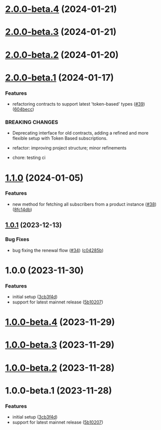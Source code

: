 # [2.0.0-beta.4](https://github.com/subtopia-algo/subtopia-js-sdk/compare/v2.0.0-beta.3...v2.0.0-beta.4) (2024-01-21)

# [2.0.0-beta.3](https://github.com/subtopia-algo/subtopia-js-sdk/compare/v2.0.0-beta.2...v2.0.0-beta.3) (2024-01-21)

# [2.0.0-beta.2](https://github.com/subtopia-algo/subtopia-js-sdk/compare/v2.0.0-beta.1...v2.0.0-beta.2) (2024-01-20)

# [2.0.0-beta.1](https://github.com/subtopia-algo/subtopia-js-sdk/compare/v1.1.0...v2.0.0-beta.1) (2024-01-17)


### Features

* refactoring contracts to support latest 'token-based' types ([#39](https://github.com/subtopia-algo/subtopia-js-sdk/issues/39)) ([604becc](https://github.com/subtopia-algo/subtopia-js-sdk/commit/604beccc4fc2800b4859368aebf3228b6122dd8f))


### BREAKING CHANGES

* Deprecating interface for old contracts, adding a refined and more flexible setup with Token Based subscriptions.

* refactor: improving project structure; minor refinements

* chore: testing ci

# [1.1.0](https://github.com/subtopia-algo/subtopia-js-sdk/compare/v1.0.1...v1.1.0) (2024-01-05)

### Features

- new method for fetching all subscribers from a product instance ([#38](https://github.com/subtopia-algo/subtopia-js-sdk/issues/38)) ([8fc14db](https://github.com/subtopia-algo/subtopia-js-sdk/commit/8fc14dbdaa2e6d04fb4f470a65d472fbfe3a8b72))

## [1.0.1](https://github.com/subtopia-algo/subtopia-js-sdk/compare/v1.0.0...v1.0.1) (2023-12-13)

### Bug Fixes

- bug fixing the renewal flow ([#34](https://github.com/subtopia-algo/subtopia-js-sdk/issues/34)) ([c04285b](https://github.com/subtopia-algo/subtopia-js-sdk/commit/c04285b654c80ae58e7866ab5c98a3c98e04128d))

# 1.0.0 (2023-11-30)

### Features

- initial setup ([3cb3f4d](https://github.com/subtopia-algo/subtopia-js-sdk/commit/3cb3f4da47b04a8ced8f3eef86254a8bc7194850))
- support for latest mainnet release ([5b10207](https://github.com/subtopia-algo/subtopia-js-sdk/commit/5b102071509aee4017ad66c0629c2050d1a81f82))

# [1.0.0-beta.4](https://github.com/subtopia-algo/subtopia-js-sdk/compare/v1.0.0-beta.3...v1.0.0-beta.4) (2023-11-29)

# [1.0.0-beta.3](https://github.com/subtopia-algo/subtopia-js-sdk/compare/v1.0.0-beta.2...v1.0.0-beta.3) (2023-11-29)

# [1.0.0-beta.2](https://github.com/subtopia-algo/subtopia-js-sdk/compare/v1.0.0-beta.1...v1.0.0-beta.2) (2023-11-28)

# 1.0.0-beta.1 (2023-11-28)

### Features

- initial setup ([3cb3f4d](https://github.com/subtopia-algo/subtopia-js-sdk/commit/3cb3f4da47b04a8ced8f3eef86254a8bc7194850))
- support for latest mainnet release ([5b10207](https://github.com/subtopia-algo/subtopia-js-sdk/commit/5b102071509aee4017ad66c0629c2050d1a81f82))
